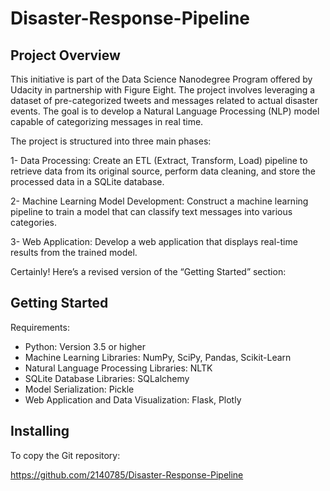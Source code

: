 # Disaster-Response-Pipeline

## Project Overview

This initiative is part of the Data Science Nanodegree Program offered by Udacity in partnership with Figure Eight. The project involves leveraging a dataset of pre-categorized tweets and messages related to actual disaster events. The goal is to develop a Natural Language Processing (NLP) model capable of categorizing messages in real time.

The project is structured into three main phases:

1- Data Processing: Create an ETL (Extract, Transform, Load) pipeline to retrieve data from its original source, perform data cleaning, and store the processed data in a SQLite database.

2- Machine Learning Model Development: Construct a machine learning pipeline to train a model that can classify text messages into various categories.

3- Web Application: Develop a web application that displays real-time results from the trained model.

Certainly! Here’s a revised version of the “Getting Started” section:


## Getting Started

Requirements:

- Python: Version 3.5 or higher
- Machine Learning Libraries: NumPy, SciPy, Pandas, Scikit-Learn
- Natural Language Processing Libraries: NLTK
- SQLite Database Libraries: SQLalchemy
- Model Serialization: Pickle
- Web Application and Data Visualization: Flask, Plotly


## Installing 

To copy the Git repository:

https://github.com/2140785/Disaster-Response-Pipeline


